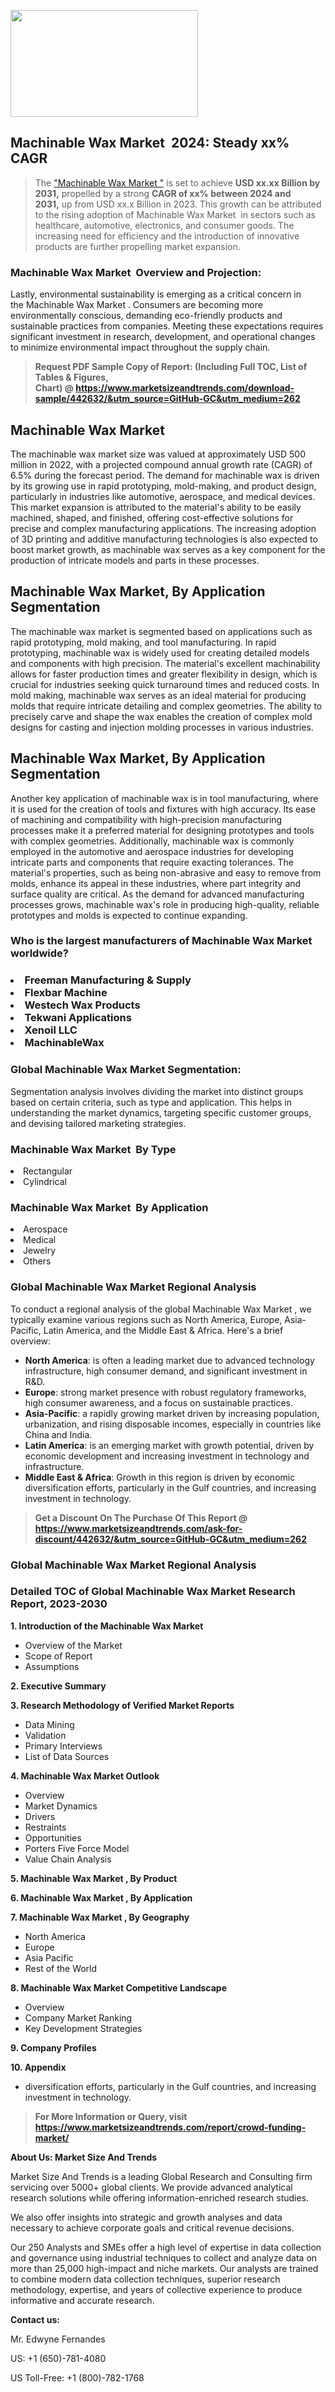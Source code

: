 <p><img class="alignnone size-medium wp-image-20088" src="https://ffe5etoiles.com/wp-content/uploads/2024/12/MST1-300x171.png" alt="" width="300" height="171" /></p><h2 id="ember46" class="ember-view reader-text-block__heading-2">Machinable Wax Market &nbsp;2024: Steady&nbsp;xx% CAGR</h2><blockquote id="ember47" class="ember-view reader-text-block__blockquote">The&nbsp;<a class="app-aware-link " href="https://www.marketsizeandtrends.com/download-sample/442632/&utm_source=GitHub-GC&utm_medium=262" target="_blank" data-test-app-aware-link="">"Machinable Wax Market "</a>&nbsp;is set to achieve&nbsp;<strong>USD&nbsp;xx.xx&nbsp;Billion by 2031,</strong>&nbsp;propelled by a strong&nbsp;<strong>CAGR of&nbsp;xx% between 2024 and 2031,</strong>&nbsp;up from USD xx.x Billion in 2023. This growth can be attributed to the rising adoption of&nbsp;Machinable Wax Market &nbsp;in sectors such as healthcare, automotive, electronics, and consumer goods. The increasing need for efficiency and the introduction of innovative products are further propelling market expansion.</blockquote><h3 id="ember48" class="ember-view reader-text-block__heading-3">Machinable Wax Market &nbsp;Overview and Projection:</h3><p id="ember49" class="ember-view reader-text-block__paragraph">Lastly, environmental sustainability is emerging as a critical concern in the&nbsp;Machinable Wax Market . Consumers are becoming more environmentally conscious, demanding eco-friendly products and sustainable practices from companies. Meeting these expectations requires significant investment in research, development, and operational changes to minimize environmental impact throughout the supply chain.</p><blockquote id="ember50" class="ember-view reader-text-block__blockquote"><strong>Request PDF Sample Copy of Report: (Including Full TOC, List of Tables &amp; Figures, Chart)&nbsp;@&nbsp;<strong><a href="https://www.marketsizeandtrends.com/download-sample/442632/&utm_source=GitHub-GC&utm_medium=262" target="_blank">https://www.marketsizeandtrends.com/download-sample/442632/&utm_source=GitHub-GC&utm_medium=262</a></strong></strong></blockquote><h3 class=""> <h2>Machinable Wax Market</h2><p>The machinable wax market size was valued at approximately USD 500 million in 2022, with a projected compound annual growth rate (CAGR) of 6.5% during the forecast period. The demand for machinable wax is driven by its growing use in rapid prototyping, mold-making, and product design, particularly in industries like automotive, aerospace, and medical devices. This market expansion is attributed to the material's ability to be easily machined, shaped, and finished, offering cost-effective solutions for precise and complex manufacturing applications. The increasing adoption of 3D printing and additive manufacturing technologies is also expected to boost market growth, as machinable wax serves as a key component for the production of intricate models and parts in these processes.</p><h2>Machinable Wax Market, By Application Segmentation</h2><p>The machinable wax market is segmented based on applications such as rapid prototyping, mold making, and tool manufacturing. In rapid prototyping, machinable wax is widely used for creating detailed models and components with high precision. The material's excellent machinability allows for faster production times and greater flexibility in design, which is crucial for industries seeking quick turnaround times and reduced costs. In mold making, machinable wax serves as an ideal material for producing molds that require intricate detailing and complex geometries. The ability to precisely carve and shape the wax enables the creation of complex mold designs for casting and injection molding processes in various industries.</p><h2>Machinable Wax Market, By Application Segmentation</h2><p>Another key application of machinable wax is in tool manufacturing, where it is used for the creation of tools and fixtures with high accuracy. Its ease of machining and compatibility with high-precision manufacturing processes make it a preferred material for designing prototypes and tools with complex geometries. Additionally, machinable wax is commonly employed in the automotive and aerospace industries for developing intricate parts and components that require exacting tolerances. The material's properties, such as being non-abrasive and easy to remove from molds, enhance its appeal in these industries, where part integrity and surface quality are critical. As the demand for advanced manufacturing processes grows, machinable wax's role in producing high-quality, reliable prototypes and molds is expected to continue expanding.</p></h3><h3 id="" class="">Who is the largest manufacturers of&nbsp;Machinable Wax Market worldwide?</h3><h3 class=""></Li><Li>Freeman Manufacturing & Supply</Li><Li> Flexbar Machine</Li><Li> Westech Wax Products</Li><Li> Tekwani Applications</Li><Li> Xenoil LLC</Li><Li> MachinableWax</h3><h3 id="ember53" class="ember-view reader-text-block__heading-3">Global&nbsp;Machinable Wax Market Segmentation:</h3><p id="ember54" class="ember-view reader-text-block__paragraph">Segmentation analysis involves dividing the market into distinct groups based on certain criteria, such as type and application. This helps in understanding the market dynamics, targeting specific customer groups, and devising tailored marketing strategies.</p><h3 id="" class="">Machinable Wax Market &nbsp;By Type</h3><p></Li><Li>Rectangular</Li><Li> Cylindrical</p><h3 id="" class="">Machinable Wax Market &nbsp;By Application</h3><p class=""></Li><Li>Aerospace</Li><Li> Medical</Li><Li> Jewelry</Li><Li> Others</p><h3 id="ember62" class="ember-view reader-text-block__heading-3">Global Machinable Wax Market Regional Analysis</h3><p id="ember63" class="ember-view reader-text-block__paragraph">To conduct a regional analysis of the global Machinable Wax Market , we typically examine various regions such as North America, Europe, Asia-Pacific, Latin America, and the Middle East &amp; Africa. Here's a brief overview:</p><ul><li><strong>North America</strong>: is often a leading market due to advanced technology infrastructure, high consumer demand, and significant investment in R&amp;D.</li><li><strong>Europe</strong>: strong market presence with robust regulatory frameworks, high consumer awareness, and a focus on sustainable practices.</li><li><strong>Asia-Pacific</strong>: a rapidly growing market driven by increasing population, urbanization, and rising disposable incomes, especially in countries like China and India.</li><li><strong>Latin America</strong>: is an emerging market with growth potential, driven by economic development and increasing investment in technology and infrastructure.</li><li><strong>Middle East &amp; Africa</strong>: Growth in this region is driven by economic diversification efforts, particularly in the Gulf countries, and increasing investment in technology.</li></ul><blockquote id="ember61" class="ember-view reader-text-block__blockquote"><strong>Get a Discount On The Purchase Of This Report @ <strong><a href="https://html-cleaner.com/" target="">https://www.marketsizeandtrends.com/ask-for-discount/442632/&utm_source=GitHub-GC&utm_medium=262</a></strong></strong></blockquote><h3 id="ember62" class="ember-view reader-text-block__heading-3">Global Machinable Wax Market Regional Analysis</h3><h3 id="" class="">Detailed TOC of Global Machinable Wax Market Research Report, 2023-2030</h3><p id="" class=""><strong>1. Introduction of the Machinable Wax Market </strong></p><ul><li>Overview of the Market</li><li>Scope of Report</li><li>Assumptions</li></ul><p id="" class=""><strong>2. Executive Summary</strong></p><p id="" class=""><strong>3. Research Methodology of Verified Market Reports</strong></p><ul><li>Data Mining</li><li>Validation</li><li>Primary Interviews</li><li>List of Data Sources</li></ul><p id="" class=""><strong>4. Machinable Wax Market Outlook</strong></p><ul><li>Overview</li><li>Market Dynamics</li><li>Drivers</li><li>Restraints</li><li>Opportunities</li><li>Porters Five Force Model</li><li>Value Chain Analysis</li></ul><p id="" class=""><strong>5. Machinable Wax Market , By Product</strong></p><p id="" class=""><strong>6. Machinable Wax Market , By Application</strong></p><p id="" class=""><strong>7. Machinable Wax Market , By Geography</strong></p><ul><li>North America</li><li>Europe</li><li>Asia Pacific</li><li>Rest of the World</li></ul><p id="" class=""><strong>8. Machinable Wax Market Competitive Landscape</strong></p><ul><li>Overview</li><li>Company Market Ranking</li><li>Key Development Strategies</li></ul><p id="" class=""><strong>9. Company Profiles</strong></p><p id="" class=""><strong>10. Appendix</strong></p><ul><li>diversification efforts, particularly in the Gulf countries, and increasing investment in technology.</li></ul><blockquote id="ember65" class="ember-view reader-text-block__blockquote"><strong>For More Information or Query, visit <strong><strong><a href="https://html-cleaner.com/" target="">https://www.marketsizeandtrends.com/report/crowd-funding-market/</a></strong></strong></strong></blockquote><p id="" class=""><strong>About Us: Market Size And Trends</strong></p><p id="" class="">Market Size And Trends is a leading Global Research and Consulting firm servicing over 5000+ global clients. We provide advanced analytical research solutions while offering information-enriched research studies.</p><p id="" class="">We also offer insights into strategic and growth analyses and data necessary to achieve corporate goals and critical revenue decisions.</p><p id="" class="">Our 250 Analysts and SMEs offer a high level of expertise in data collection and governance using industrial techniques to collect and analyze data on more than 25,000 high-impact and niche markets. Our analysts are trained to combine modern data collection techniques, superior research methodology, expertise, and years of collective experience to produce informative and accurate research.</p><p id="" class=""><strong>Contact us:</strong></p><p id="" class="">Mr. Edwyne Fernandes</p><p id="" class="">US: +1 (650)-781-4080</p><p id="" class="">US Toll-Free: +1 (800)-782-1768</p>
